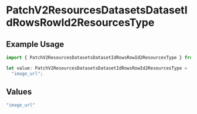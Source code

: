 # PatchV2ResourcesDatasetsDatasetIdRowsRowId2ResourcesType

## Example Usage

```typescript
import { PatchV2ResourcesDatasetsDatasetIdRowsRowId2ResourcesType } from "orq-node-client/models/operations";

let value: PatchV2ResourcesDatasetsDatasetIdRowsRowId2ResourcesType =
  "image_url";
```

## Values

```typescript
"image_url"
```